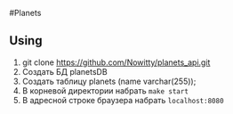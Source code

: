 #Planets

## Using

1. git clone https://github.com/Nowitty/planets_api.git
2. Создать БД planetsDB
3. Создать таблицу planets (name varchar(255));
4. В корневой директории набрать ```make start```
5. В адресной строке браузера набрать ```localhost:8080```

